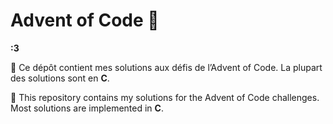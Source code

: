 # Advent of Code 🎄

**:3**

:baguette_bread: Ce dépôt contient mes solutions aux défis de l’Advent of Code. La plupart des solutions sont en **C**.

:hamburger: This repository contains my solutions for the Advent of Code challenges. Most solutions are implemented in **C**.
